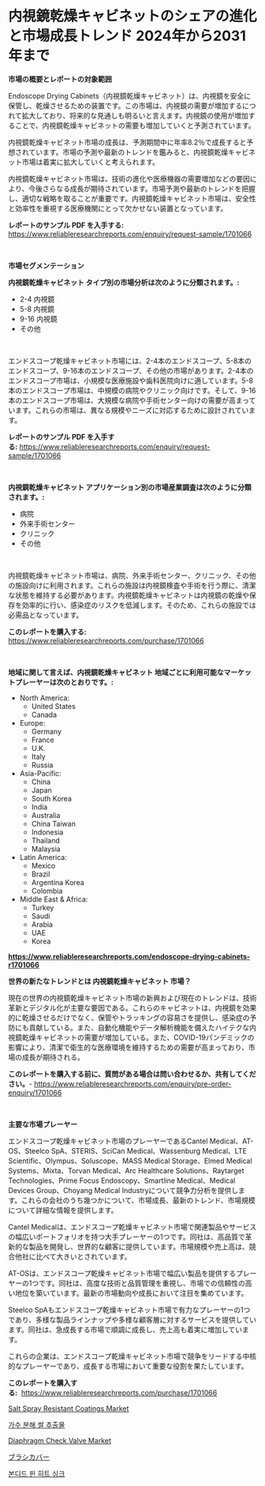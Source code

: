 <p><h1>内視鏡乾燥キャビネットのシェアの進化と市場成長トレンド 2024年から2031年まで</h1></p><p><strong>市場の概要とレポートの対象範囲</strong></p>
<p><p>Endoscope Drying Cabinets（内視鏡乾燥キャビネット）は、内視鏡を安全に保管し、乾燥させるための装置です。この市場は、内視鏡の需要が増加するにつれて拡大しており、将来的な見通しも明るいと言えます。内視鏡の使用が増加することで、内視鏡乾燥キャビネットの需要も増加していくと予測されています。</p><p>内視鏡乾燥キャビネット市場の成長は、予測期間中に年率8.2％で成長すると予想されています。市場の予測や最新のトレンドを鑑みると、内視鏡乾燥キャビネット市場は着実に拡大していくと考えられます。</p><p>内視鏡乾燥キャビネット市場は、技術の進化や医療機器の需要増加などの要因により、今後さらなる成長が期待されています。市場予測や最新のトレンドを把握し、適切な戦略を取ることが重要です。内視鏡乾燥キャビネット市場は、安全性と効率性を重視する医療機関にとって欠かせない装置となっています。</p></p>
<p><strong>レポートのサンプル PDF を入手する:</strong> <a href="https://www.reliableresearchreports.com/enquiry/request-sample/1701066">https://www.reliableresearchreports.com/enquiry/request-sample/1701066</a></p>
<p>&nbsp;</p>
<p><strong>市場セグメンテーション</strong></p>
<p><strong>内視鏡乾燥キャビネット タイプ別の市場分析は次のように分類されます。:</strong></p>
<p><ul><li>2-4 内視鏡</li><li>5-8 内視鏡</li><li>9-16 内視鏡</li><li>その他</li></ul></p>
<p>&nbsp;</p>
<p><p>エンドスコープ乾燥キャビネット市場には、2-4本のエンドスコープ、5-8本のエンドスコープ、9-16本のエンドスコープ、その他の市場があります。2-4本のエンドスコープ市場は、小規模な医療施設や歯科医院向けに適しています。5-8本のエンドスコープ市場は、中規模の病院やクリニック向けです。そして、9-16本のエンドスコープ市場は、大規模な病院や手術センター向けの需要が高まっています。これらの市場は、異なる規模やニーズに対応するために設計されています。</p></p>
<p><strong>レポートのサンプル PDF を入手する:</strong>&nbsp;<a href="https://www.reliableresearchreports.com/enquiry/request-sample/1701066">https://www.reliableresearchreports.com/enquiry/request-sample/1701066</a></p>
<p>&nbsp;</p>
<p><strong> 内視鏡乾燥キャビネット アプリケーション別の市場産業調査は次のように分類されます。:</strong></p>
<p><ul><li>病院</li><li>外来手術センター</li><li>クリニック</li><li>その他</li></ul></p>
<p>&nbsp;</p>
<p><p>内視鏡乾燥キャビネット市場は、病院、外来手術センター、クリニック、その他の施設向けに利用されます。これらの施設は内視鏡検査や手術を行う際に、清潔な状態を維持する必要があります。内視鏡乾燥キャビネットは内視鏡の乾燥や保存を効率的に行い、感染症のリスクを低減します。そのため、これらの施設では必需品となっています。</p></p>
<p><strong>このレポートを購入する:</strong>&nbsp; <a href="https://www.reliableresearchreports.com/purchase/1701066">https://www.reliableresearchreports.com/purchase/1701066</a></p>
<p>&nbsp;</p>
<p><strong>地域に関して言えば、内視鏡乾燥キャビネット 地域ごとに利用可能なマーケットプレーヤーは次のとおりです。:</strong></p>
<p><ul>
    <li>
        North America:
        <ul>
            <li>United States</li>
            <li>Canada</li>
        </ul>
    </li>
    <li>
        Europe:
        <ul>
            <li>Germany</li>
            <li>France</li>
            <li>U.K.</li>
            <li>Italy</li>
            <li>Russia</li>
        </ul>
    </li>
    <li>
        Asia-Pacific:
        <ul>
            <li>China</li>
            <li>Japan</li>
            <li>South Korea</li>
            <li>India</li>
            <li>Australia</li>
            <li>China Taiwan</li>
            <li>Indonesia</li>
            <li>Thailand</li>
            <li>Malaysia</li>
        </ul>
    </li>
    <li>
        Latin America:
        <ul>
            <li>Mexico</li>
            <li>Brazil</li>
            <li>Argentina Korea</li>
            <li>Colombia</li>
        </ul>
    </li>
    <li>
        Middle East & Africa:
        <ul>
            <li>Turkey</li>
            <li>Saudi</li>
            <li>Arabia</li>
            <li>UAE</li>
            <li>Korea</li>
        </ul>
    </li>
    </ul></p>
<p><strong><a href="https://www.reliableresearchreports.com/endoscope-drying-cabinets-r1701066">https://www.reliableresearchreports.com/endoscope-drying-cabinets-r1701066</a></strong>&nbsp;</p>
<p><strong>世界の新たなトレンドとは 内視鏡乾燥キャビネット 市場？</strong></p>
<p><p>現在の世界の内視鏡乾燥キャビネット市場の新興および現在のトレンドは、技術革新とデジタル化が主要な要因である。これらのキャビネットは、内視鏡を効果的に乾燥させるだけでなく、保管やトラッキングの容易さを提供し、感染症の予防にも貢献している。また、自動化機能やデータ解析機能を備えたハイテクな内視鏡乾燥キャビネットの需要が増加している。また、COVID-19パンデミックの影響により、清潔で衛生的な医療環境を維持するための需要が高まっており、市場の成長が期待される。</p></p>
<p><strong>このレポートを購入する前に、質問がある場合は問い合わせるか、共有してください。</strong>- <a href="https://www.reliableresearchreports.com/enquiry/pre-order-enquiry/1701066">https://www.reliableresearchreports.com/enquiry/pre-order-enquiry/1701066</a></p>
<p>&nbsp;</p>
<p><strong>主要な市場プレーヤー</strong></p>
<p><p>エンドスコープ乾燥キャビネット市場のプレーヤーであるCantel Medical、AT-OS、Steelco SpA、STERIS、SciCan Medical、Wassenburg Medical、LTE Scientific、Olympus、Soluscope、MASS Medical Storage、Elmed Medical Systems、Mixta、Torvan Medical、Arc Healthcare Solutions、Raytarget Technologies、Prime Focus Endoscopy、Smartline Medical、Medical Devices Group、Choyang Medical Industryについて競争力分析を提供します。これらの会社のうち幾つかについて、市場成長、最新のトレンド、市場規模について詳細な情報を提供します。</p><p>Cantel Medicalは、エンドスコープ乾燥キャビネット市場で関連製品やサービスの幅広いポートフォリオを持つ大手プレーヤーの1つです。同社は、高品質で革新的な製品を開発し、世界的な顧客に提供しています。市場規模や売上高は、競合他社に比べて大きいとされています。</p><p>AT-OSは、エンドスコープ乾燥キャビネット市場で幅広い製品を提供するプレーヤーの1つです。同社は、高度な技術と品質管理を重視し、市場での信頼性の高い地位を築いています。最新の市場動向や成長において注目を集めています。</p><p>Steelco SpAもエンドスコープ乾燥キャビネット市場で有力なプレーヤーの1つであり、多様な製品ラインナップや多様な顧客層に対するサービスを提供しています。同社は、急成長する市場で順調に成長し、売上高も着実に増加しています。</p><p>これらの企業は、エンドスコープ乾燥キャビネット市場で競争をリードする中核的なプレーヤーであり、成長する市場において重要な役割を果たしています。</p></p>
<p><strong>このレポートを購入する:</strong>&nbsp;&nbsp;<a href="https://www.reliableresearchreports.com/purchase/1701066">https://www.reliableresearchreports.com/purchase/1701066</a></p>
<p><p><a href="https://www.linkedin.com/pulse/salt-spray-resistant-coatings-market-comprehensive-report-its-hcymf?trackingId=hlkXXaUbH%2BiMzT7GrHPDgQ%3D%3D">Salt Spray Resistant Coatings Market</a></p><p><a href="https://github.com/Penelolack456456/Market-Research-Report-List-1/blob/main/109878228244.md">가수 분해 쌀 추출물</a></p><p><a href="https://github.com/angelajermaine/Market-Research-Report-List-2/blob/main/diaphragm-check-valve-market.md">Diaphragm Check Valve Market</a></p><p><a href="https://github.com/zekaoe592392/Market-Research-Report-List-1/blob/main/543118030865.md">ブラシカバー</a></p><p><a href="https://medium.com/@hermanokutneva7878567/%EA%B2%B0%ED%95%A9-%ED%95%80-%EC%97%B4-%ED%9D%A1%EC%88%98%EA%B8%B0-%EC%8B%9C%EC%9E%A5-%EB%A9%94%ED%8A%B8%EB%A6%AD%EC%8A%A4-%ED%95%B4%EC%84%9D-%EC%8B%9C%EC%9E%A5-%EC%A0%90%EC%9C%A0%EC%9C%A8-%ED%8A%B8%EB%A0%8C%EB%93%9C-%EB%B0%8F-%EC%84%B1%EC%9E%A5-%ED%8C%A8%ED%84%B4-97254f62ace9">본디드 핀 히트 싱크</a></p></p>